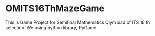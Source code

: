 # OMITS16ThMazeGame
This is Game Project for Semifinal Mathematics Olympiad of ITS 16 th selection. We using python library, PyGame.
